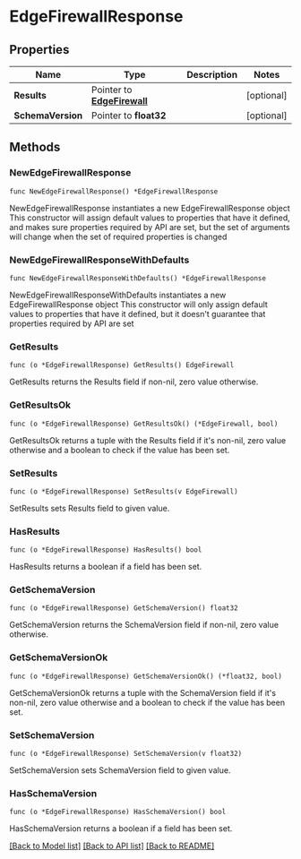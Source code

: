 # EdgeFirewallResponse

## Properties

Name | Type | Description | Notes
------------ | ------------- | ------------- | -------------
**Results** | Pointer to [**EdgeFirewall**](EdgeFirewall.md) |  | [optional] 
**SchemaVersion** | Pointer to **float32** |  | [optional] 

## Methods

### NewEdgeFirewallResponse

`func NewEdgeFirewallResponse() *EdgeFirewallResponse`

NewEdgeFirewallResponse instantiates a new EdgeFirewallResponse object
This constructor will assign default values to properties that have it defined,
and makes sure properties required by API are set, but the set of arguments
will change when the set of required properties is changed

### NewEdgeFirewallResponseWithDefaults

`func NewEdgeFirewallResponseWithDefaults() *EdgeFirewallResponse`

NewEdgeFirewallResponseWithDefaults instantiates a new EdgeFirewallResponse object
This constructor will only assign default values to properties that have it defined,
but it doesn't guarantee that properties required by API are set

### GetResults

`func (o *EdgeFirewallResponse) GetResults() EdgeFirewall`

GetResults returns the Results field if non-nil, zero value otherwise.

### GetResultsOk

`func (o *EdgeFirewallResponse) GetResultsOk() (*EdgeFirewall, bool)`

GetResultsOk returns a tuple with the Results field if it's non-nil, zero value otherwise
and a boolean to check if the value has been set.

### SetResults

`func (o *EdgeFirewallResponse) SetResults(v EdgeFirewall)`

SetResults sets Results field to given value.

### HasResults

`func (o *EdgeFirewallResponse) HasResults() bool`

HasResults returns a boolean if a field has been set.

### GetSchemaVersion

`func (o *EdgeFirewallResponse) GetSchemaVersion() float32`

GetSchemaVersion returns the SchemaVersion field if non-nil, zero value otherwise.

### GetSchemaVersionOk

`func (o *EdgeFirewallResponse) GetSchemaVersionOk() (*float32, bool)`

GetSchemaVersionOk returns a tuple with the SchemaVersion field if it's non-nil, zero value otherwise
and a boolean to check if the value has been set.

### SetSchemaVersion

`func (o *EdgeFirewallResponse) SetSchemaVersion(v float32)`

SetSchemaVersion sets SchemaVersion field to given value.

### HasSchemaVersion

`func (o *EdgeFirewallResponse) HasSchemaVersion() bool`

HasSchemaVersion returns a boolean if a field has been set.


[[Back to Model list]](../README.md#documentation-for-models) [[Back to API list]](../README.md#documentation-for-api-endpoints) [[Back to README]](../README.md)


